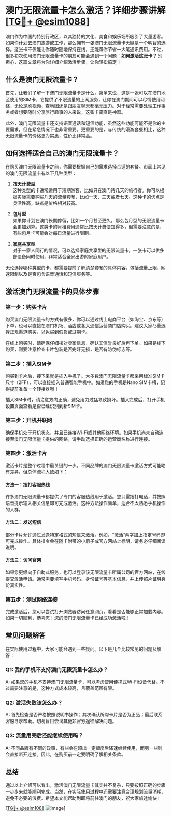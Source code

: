 # 澳门无限流量卡怎么激活？详细步骤讲解[[TG💪+ @esim1088](https://t.me/s/esim1088)]

澳门作为中国的特别行政区，以其独特的文化、美食和娱乐场所吸引了大量游客。如果你计划去澳门旅游或工作，那么拥有一张澳门无限流量卡无疑是一个明智的选择。这张卡不仅能让你随时随地保持在线，还能帮你节省一大笔通讯费用。不过，很多初次使用澳门无限流量卡的朋友可能会遇到一个问题：**如何激活这张卡？** 别担心，这篇文章将为你详细介绍激活步骤，让你轻松搞定！

## 什么是澳门无限流量卡？

首先，让我们了解一下澳门无限流量卡是什么。简单来说，这是一张可以在澳门地区使用的SIM卡，它提供了不限流量的上网服务，让你在澳门期间可以尽情使用网络，无论是刷视频、查地图还是跟朋友聊天都毫无压力。对于经常需要处理工作事务或者想要随时分享旅行趣事的人来说，这张卡简直是神器。

此外，澳门无限流量卡还支持语音通话和短信功能，虽然这些功能可能不是你的主要需求，但在紧急情况下也非常重要。更重要的是，与传统的漫游套餐相比，这种无限流量卡的价格更为实惠，性价比非常高。

## 如何选择适合自己的澳门无限流量卡？

在购买澳门无限流量卡之前，你需要根据自己的需求选择合适的套餐。市面上常见的澳门无限流量卡有以下几种类型：

1. **按天计费型**  
   这种类型的卡通常适用于短期游客，比如只在澳门待几天的旅行者。你可以根据实际需要购买几天的流量套餐，比如一天、三天或者七天。这种卡的优点是灵活性高，缺点是价格相对较高。

2. **包月型**  
   如果你计划在澳门长期停留，比如一个月甚至更久，那么包月型的无限流量卡会更加划算。这类卡的月租费用通常比按天计费便宜得多，但需要注意的是，有些包月卡可能会对每日流量进行限制。

3. **家庭共享型**  
   对于一家人同行的情况，可以选择家庭共享型的无限流量卡。一张卡可以供多部设备同时使用，非常适合全家出游的家庭用户。

无论选择哪种类型的卡，都需要提前了解清楚套餐的具体内容，包括流量上限、网速限制以及是否包含语音通话和短信服务等。

## 激活澳门无限流量卡的具体步骤

### 第一步：购买卡片

购买澳门无限流量卡的方式有很多，你可以通过线上电商平台（如淘宝、京东等）下单，也可以直接在澳门机场、酒店或各大通信运营商门店购买。建议大家尽量选择正规渠道购买，以免买到假货或过期卡。

在线上购买时，请确保仔细核对卖家信息，确认其信誉良好后再下单。如果是线下购买，则要注意检查卡片包装是否完好无损，是否有防伪标志等。

### 第二步：插入SIM卡

购买到卡片后，接下来就是插入手机了。大多数澳门无限流量卡都采用标准SIM卡尺寸（2FF），可以直接插入普通智能手机中。如果您的手机是Nano SIM卡槽，记得提前准备一个转接器哦！

插入SIM卡时，请注意方向正确，避免用力过猛导致损坏。插入完成后，打开手机设置页面查看是否已经识别到新SIM卡。

### 第三步：开机并联网

确保手机处于开机状态，并且已连接Wi-Fi或其他网络环境。如果手机尚未自动连接至澳门无限流量卡提供的网络，请手动选择正确的运营商名称进行连接。

### 第四步：激活卡片

激活卡片是整个过程中最关键的一步。不同品牌的澳门无限流量卡激活方式可能略有差异，但总体流程大致如下：

#### 方法一：拨打客服热线
许多澳门无限流量卡都提供了专门的客服热线用于激活。您只需拨打电话，并按照语音提示输入相关信息即可完成激活。这种方法操作简单，适合不太熟悉手机操作的人群。

#### 方法二：发送短信
部分卡片允许通过发送特定格式的短信来激活。例如，“激活”两字加上指定号码即可完成操作。具体指令会在随卡附带的小册子或官方网站上标明，请务必仔细阅读说明。

#### 方法三：访问官网
如果您更倾向于自助式服务，也可以登录该无限流量卡所属公司的官方网站，在线提交激活申请。通常需要填写手机号码、身份证号等基本信息，并上传照片证明身份真实性。

### 第五步：测试网络连接

完成激活后，您可以尝试打开浏览器访问任意网页，看看是否能够正常加载内容。如果一切顺利，恭喜您！您的澳门无限流量卡已经成功激活啦！

## 常见问题解答

在实际使用过程中，大家可能会遇到一些疑问。以下是几个比较常见的问题及解答：

### Q1: 我的手机不支持澳门无限流量卡怎么办？
A: 如果您的手机不支持澳门无限流量卡，可以考虑使用便携式Wi-Fi设备代替。不过需要注意的是，这种方式成本较高，且覆盖范围有限。

### Q2: 激活失败该怎么办？
A: 首先检查是否严格按照说明书操作；其次确认所购卡片是否为正品；最后联系客服寻求帮助。切勿盲目尝试其他非官方途径解决问题。

### Q3: 流量用完后还能继续使用吗？
A: 不同品牌有不同的政策，有些会在超出一定额度后降速继续使用，而另一些则会直接断开连接。因此，在购买前一定要明确了解相关条款。

## 总结

通过以上介绍可以看出，激活澳门无限流量卡其实并不复杂，只要按照正确的步骤一步步来就能顺利完成。当然，在实际使用过程中还需要注意合理规划流量消耗，避免不必要的浪费。希望本文能帮助到即将前往澳门的朋友，祝大家旅途愉快！

[[TG💪+ @esim1088](https://t.me/s/esim1088) ![Image](https://i.postimg.cc/4NQfJmqS/Snipaste-2025-05-13-00-14-12.png)]
